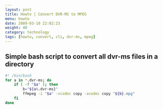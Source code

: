 ```yaml
---
layout: post
title: Howto | Convert DVR-MS to MPEG
menu: howto
date: 2009-03-10 22:02:23
weight: 40
category: technology
tags: [howto, convert, cli, dvr-ms, mpeg]
---
```


## Simple bash script to convert all dvr-ms files in a directory

```bash
#! /bin/bash
for a in *.dvr-ms; do
    if [ -f "$a" ]; then
        b="${a%.dvr-ms}"
        ffmpeg -i "$a" -vcodec copy -acodec copy "${b}.mpg"
    fi
done
```
